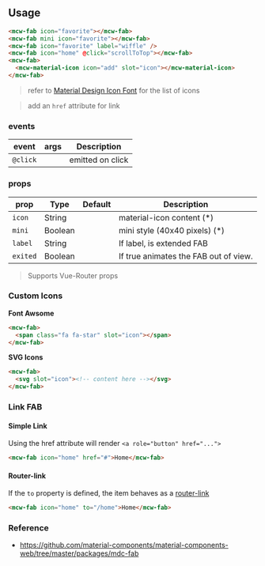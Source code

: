 ## Usage

```html
<mcw-fab icon="favorite"></mcw-fab>
<mcw-fab mini icon="favorite"></mcw-fab>
<mcw-fab icon="favorite" label="wiffle" />
<mcw-fab icon="home" @click="scrollToTop"></mcw-fab>
<mcw-fab>
  <mcw-material-icon icon="add" slot="icon"></mcw-material-icon>
</mcw-fab>
```

> refer to [Material Design Icon Font](https://material.io/icons/) for the list of icons

> add an `href` attribute for link

### events

| event    | args | Description      |
| -------- | ---- | ---------------- |
| `@click` |      | emitted on click |

### props

| prop     | Type    | Default | Description                           |
| -------- | ------- | ------- | ------------------------------------- |
| `icon`   | String  |         | material-icon content (\*)            |
| `mini`   | Boolean |         | mini style (40x40 pixels) (\*)        |
| `label`  | String  |         | If label, is extended FAB             |
| `exited` | Boolean |         | If true animates the FAB out of view. |

> Supports Vue-Router props

### Custom Icons

**Font Awsome**

```html
<mcw-fab>
  <span class="fa fa-star" slot="icon"></span>
</mcw-fab>
```

**SVG Icons**

```html
<mcw-fab>
  <svg slot="icon"><!-- content here --></svg>
</mcw-fab>
```

### Link FAB

#### Simple Link

Using the href attribute will render `<a role="button" href="...">`

```html
<mcw-fab icon="home" href="#">Home</mcw-fab>
```

#### Router-link

If the `to` property is defined, the item behaves as a
[router-link](https://router.vuejs.org/en/api/router-link.html)

```html
<mcw-fab icon="home" to="/home">Home</mcw-fab>
```

### Reference

- <https://github.com/material-components/material-components-web/tree/master/packages/mdc-fab>
